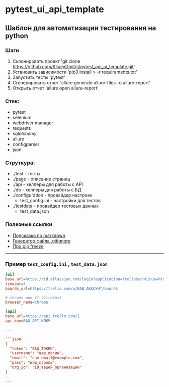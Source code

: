 # pytest_ui_api_template

## Шаблон для автоматизации тестирования на python

### Шаги
1. Склонировать проект 'git clone https://github.com/KliuevDmitrii/pytest_api_ui_template.git'
2. Установить зависимости 'pip3 install > -r requirements.txt'
3. Запустить тесты 'pytest'
4. Сгенерировать отчет 'allure generate allure-files -o allure-report'
5. Открыть отчет 'allure open allure-report'

### Стек:
- pytest
- selenium
- webdriver manager 
- requests
- _sqlalchemy_
- allure
- configparser
- json

### Струткура:
- ./test - тесты
- ./page - описание страниц
- ./api - хелперы для работы с API
- ./db - хелперы для работы с БД
- ./configuration - провайдер настроек
    - test_config.ini - настройки для тестов
- ./testdata - провайдер тестовых данных
    - test_data.json

### Полезные ссылки
- [Подсказка по markdown](https://www.markdownguide.org/basic-syntax/)
- [Генератор файла .gitignore](https://www.toptal.com/developers/gitignore)
- [Про pip freeze](https://pip.pypa.io/en/stable/cli/pip_freeze/)

---

### Пример `test_config.ini` , `test_data.json`

```ini
[ui]  
base_url=https://id.atlassian.com/login?application=trello&continue=https%3A%2F%2Ftrello.com%2Fauth%2Fatlassian%2Fcallback...
timeout=4
boards_url=https://trello.com/u/ВАШ_АККАУНТ/boards

# chrome или ff (firefox)
browser_name=chrome

[api]  
base_url=https://api.trello.com/1
api_key=ВАШ_API_КЛЮЧ

---

```json
{
  "token": "ВАШ_ТОКЕН",
  "username": "ваш_логин",
  "email": "ваш_email@example.com",
  "pass": "ваш_пароль",
  "org_id": "ID_вашей_организации"
}

---
